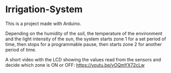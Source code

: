 # Irrigation-System

This is a project made with Arduino.

Depending on the humidity of the soil, the temperature of the environment and the light intensity of the sun, 
the system starts zone 1 for a set period of time, then stops for a programmable pause, then starts zone 2 for another period of time. 

A short video with the LCD showing the values read from the sensors and decide which zone is ON or OFF:
https://youtu.be/vOQmYX72cLw
